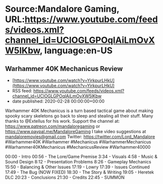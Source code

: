 # Source:Mandalore Gaming, URL:https://www.youtube.com/feeds/videos.xml?channel_id=UClOGLGPOqlAiLmOvXW5lKbw, language:en-US

## Warhammer 40K Mechanicus Review
 - [https://www.youtube.com/watch?v=YirkpurLHkU](https://www.youtube.com/watch?v=YirkpurLHkU)
 - RSS feed: https://www.youtube.com/feeds/videos.xml?channel_id=UClOGLGPOqlAiLmOvXW5lKbw
 - date published: 2020-02-28 00:00:00+00:00

Warhammer 40K Mechanicus is a turn based tactical game about making spooky scary skeletons go back to sleep and stealing all their stuff. Many thanks to @Extellus for his work. 
Support the channel at: https://www.patreon.com/mandaloregaming or https://www.paypal.me/MandaloreGaming
I take video suggestions at mandaloremovies@gmail.com
Twitter: https://twitter.com/Lord_Mandalore
#Warhammer40K #Warhammer #Mechanicus #WarhammerMechanicus #Warhammer40KMechanicus #MechanicusReview #Warhammer40000

00:00 - Intro 
00:56 - The Lore/Game Premise
3:34 - Visuals
4:58 - Music & Sound Design
8:12 - Presentation Problems
8:26 - Gameplay Mechanics
15:50 - Balancing & Other Issues
17:19 - Lowry
17:39 - Issues Continued
17:49 - The Bug (NOW FIXED)
18:30 - The Story & Writing
19:05 - Heretek DLC
20:23 - Conclusions
21:30 - Credits
22:45 - SUMMON

